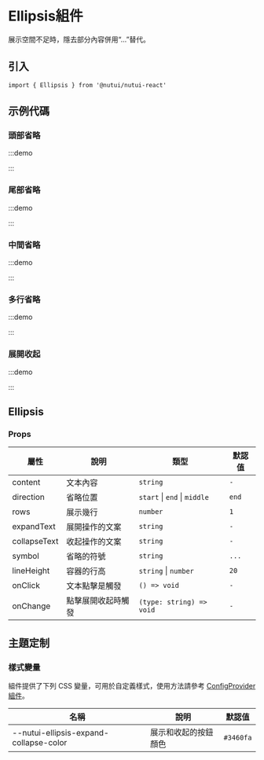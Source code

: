 # Ellipsis組件

展示空間不足時，隱去部分內容併用“...”替代。

## 引入

```tsx
import { Ellipsis } from '@nutui/nutui-react'
```

## 示例代碼

### 頭部省略

:::demo

<CodeBlock src='h5/demo1.tsx'></CodeBlock>

:::

### 尾部省略

:::demo

<CodeBlock src='h5/demo2.tsx'></CodeBlock>

:::

### 中間省略

:::demo

<CodeBlock src='h5/demo3.tsx'></CodeBlock>

:::

### 多行省略

:::demo

<CodeBlock src='h5/demo4.tsx'></CodeBlock>

:::

### 展開收起

:::demo

<CodeBlock src='h5/demo5.tsx'></CodeBlock>

:::

## Ellipsis

### Props

| 屬性 | 說明 | 類型 | 默認值 |
| --- | --- | --- | --- |
| content | 文本內容 | `string` | `-` |
| direction | 省略位置 | `start` \| `end` \| `middle` | `end` |
| rows | 展示幾行 | `number` | `1` |
| expandText | 展開操作的文案 | `string` | `-` |
| collapseText | 收起操作的文案 | `string` | `-` |
| symbol | 省略的符號 | `string` | `...` |
| lineHeight | 容器的行高 | `string` \| `number` | `20` |
| onClick | 文本點擊是觸發 | `() => void` | `-` |
| onChange | 點擊展開收起時觸發 | `(type: string) => void` | `-` |

## 主題定制

### 樣式變量

組件提供了下列 CSS 變量，可用於自定義樣式，使用方法請參考 [ConfigProvider 組件](#/zh-CN/component/configprovider)。

| 名稱 | 說明 | 默認值 |
| --- | --- | --- |
| \--nutui-ellipsis-expand-collapse-color | 展示和收起的按鈕顏色 | `#3460fa` |
